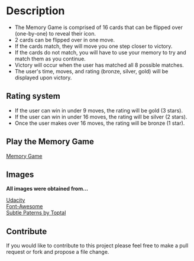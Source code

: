 # Description
 - The Memory Game is comprised of 16 cards that can be flipped over (one-by-one) to reveal their icon.
 - 2 cards can be flipped over in one move.
 - If the cards match, they will move you one step closer to victory.
 - If the cards do not match, you will have to use your memory to try and match them as you continue.
 - Victory will occur when the user has matched all 8 possible matches.
 - The user's time, moves, and rating (bronze, silver, gold) will be displayed upon victory.
 
## Rating system
- If the user can win in under 9 moves, the rating will be gold (3 stars).  
- If the user can win in under 16 moves, the rating will be silver (2 stars).
- Once the user makes over 16 moves, the rating will be bronze (1 star).

## Play the Memory Game
[Memory Game](https://alekay.github.io/memory-game/)

## Images
**All images were obtained from...**  

[Udacity](https://www.udacity.com/)  
[Font-Awesome](https://fontawesome.com/)  
[Subtle Paterns by Toptal](https://www.toptal.com/designers/subtlepatterns/)

## Contribute
If you would like to contribute to this project please feel free to make a pull request or fork and propose a file change.
